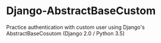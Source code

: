 # Django-AbstractBaseCustom
Practice authentication with custom user using Django's AbstractBaseCosutom (Django 2.0 / Python 3.5)
